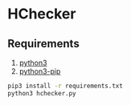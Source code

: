# HChecker

## Requirements

1. [python3](https://www.python.org/download/releases/3.0/)
2. [python3-pip](https://pypi.org/project/pip/)

```bash
pip3 install -r requirements.txt
python3 hchecker.py
```
